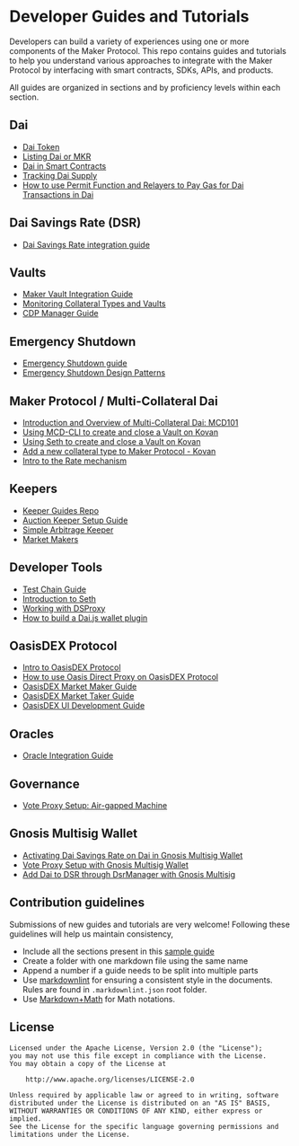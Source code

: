 # Developer Guides and Tutorials

Developers can build a variety of experiences using one or more components of the Maker Protocol. This repo contains guides and tutorials to help you understand various approaches to integrate with the Maker Protocol by interfacing with smart contracts, SDKs, APIs, and products.

All guides are organized in sections and by proficiency levels within each section.

## Dai

- [Dai Token](./dai/dai-token/dai-token.md)
- [Listing Dai or MKR](./exchanges/exchanges-guide/exchanges-guide.md)
- [Dai in Smart Contracts](./dai/dai-in-smart-contracts/dai-in-smart-contracts.md)
- [Tracking Dai Supply](./dai/dai-supply/dai-supply.md)
- [How to use Permit Function and Relayers to Pay Gas for Dai Transactions in Dai](./dai/how-to-use-permit-function/how-to-use-permit-function.md)

## Dai Savings Rate (DSR)

- [Dai Savings Rate integration guide](./dai/dsr-integration-guide/dsr-integration-guide.md)

## Vaults

- [Maker Vault Integration Guide](./vault/vault-integration-guide/vault-integration-guide.md)
- [Monitoring Collateral Types and Vaults](./vault/monitoring-collateral-types-and-vaults/monitoring-collateral-types-and-vaults.md)
- [CDP Manager Guide](./vault/cdp-manager-guide/cdp-manager-guide.md)

## Emergency Shutdown

- [Emergency Shutdown guide](./mcd/emergency-shutdown/emergency-shutdown.md)
- [Emergency Shutdown Design Patterns](./mcd/emergency-shutdown-design-patterns/emergency-shutdown-design-patterns.md)

## Maker Protocol / Multi-Collateral Dai

- [Introduction and Overview of Multi-Collateral Dai: MCD101](./mcd/mcd-101/mcd-101.md)
- [Using MCD-CLI to create and close a Vault on Kovan](./mcd/mcd-cli/mcd-cli-guide/mcd-cli-guide.md)
- [Using Seth to create and close a Vault on Kovan](./mcd/mcd-seth/mcd-seth.md)
- [Add a new collateral type to Maker Protocol - Kovan](./mcd/add-collateral-type-testnet/add-collateral-type-testnet.md)
- [Intro to the Rate mechanism](./mcd/intro-rate-mechanism/intro-rate-mechanism.md)

## Keepers

- [Keeper Guides Repo](./keepers/README.md)
- [Auction Keeper Setup Guide](./keeper/../keepers/auction-keeper-bot-setup-guide/auction-keeper-bot-setup-guide.md)
- [Simple Arbitrage Keeper](./keeper/../keepers/simple-arbitrage-keeper/simple-arbitrage-keeper.md)
- [Market Makers](./market-makers/market-makers.md)

## Developer Tools

- [Test Chain Guide](./devtools/test-chain-guide/test-chain-guide.md)
- [Introduction to Seth](./devtools/seth/seth-guide/seth-guide.md)
- [Working with DSProxy](./devtools/working-with-dsproxy/working-with-dsproxy.md)
- [How to build a Dai.js wallet plugin](./devtools/Dai.js/How-to-build-dai-js-wallet-plugin.md)

## OasisDEX Protocol

- [Intro to OasisDEX Protocol](./Oasis/intro-to-oasis/intro-to-oasis.md)
- [How to use Oasis Direct Proxy on OasisDEX Protocol](./Oasis/oasis-direct-proxy/oasis-direct-proxy.md)
- [OasisDEX Market Maker Guide](./Oasis/oasisdex-market-maker-guide/oasisdex-market-maker-guide.md)  
- [OasisDEX Market Taker Guide](./Oasis/oasisdex-market-taker-guide/oasisdex-market-taker-guide.md)
- [OasisDEX UI Development Guide](./Oasis/oasisdex-ui-guide/oasisdex-ui-guide.md)

## Oracles

- [Oracle Integration Guide](./oracles/oracle-integration-guide.md)

## Governance

- [Vote Proxy Setup: Air-gapped Machine](./governance/vote-proxy-setup-airgapped-machine/vote-proxy-setup-airgapped-machine.md)


## Gnosis Multisig Wallet

- [Activating Dai Savings Rate on Dai in Gnosis Multisig Wallet](./gnosis-multisig/dsr-gnosis-multisig-guide/dsr-gnosis-multisig-guide.md)
- [Vote Proxy Setup with Gnosis Multisig Wallet](./gnosis-multisig/vote-proxy-setup-gnosis-multisig/vote-proxy-setup-gnosis-multisig.md)
- [Add Dai to DSR through DsrManager with Gnosis Multisig](./gnosis-multisig/dsr-gnosis-multisig-guide/dsr-manager-gnosis-multisig-guide.md)

## Contribution guidelines

Submissions of new guides and tutorials are very welcome! Following these guidelines will help us maintain consistency,

- Include all the sections present in this [sample guide](./sample/sample-guide/sample-guide.md)  
- Create a folder with one markdown file using the same name
- Append a number if a guide needs to be split into multiple parts
- Use [markdownlint](https://github.com/DavidAnson/markdownlint/tree/v0.20.4) for ensuring a consistent style in the documents. Rules are found in `.markdownlint.json` root folder.
- Use [Markdown+Math](https://marketplace.visualstudio.com/items?itemName=goessner.mdmath) for Math notations.

## License

```text
Licensed under the Apache License, Version 2.0 (the "License");
you may not use this file except in compliance with the License.
You may obtain a copy of the License at

    http://www.apache.org/licenses/LICENSE-2.0

Unless required by applicable law or agreed to in writing, software
distributed under the License is distributed on an "AS IS" BASIS,
WITHOUT WARRANTIES OR CONDITIONS OF ANY KIND, either express or implied.
See the License for the specific language governing permissions and
limitations under the License.
```
